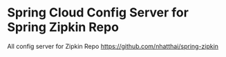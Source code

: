 # Spring Cloud Config Server for Spring Zipkin Repo
All config server for Zipkin Repo
https://github.com/nhatthai/spring-zipkin
